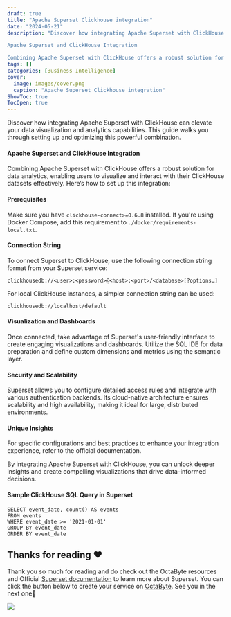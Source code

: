 ```yaml
---
draft: true
title: "Apache Superset Clickhouse integration"
date: "2024-05-21"
description: "Discover how integrating Apache Superset with ClickHouse can elevate your data visualization and analytics capabilities. This guide walks you through setting up and optimizing this powerful combination.

Apache Superset and ClickHouse Integration

Combining Apache Superset with ClickHouse offers a robust solution for data analytics, enabling users to visualize and interact"
tags: []
categories: [Business Intelligence]
cover:
  image: images/cover.png
  caption: "Apache Superset Clickhouse integration"
ShowToc: true
TocOpen: true
---
```



Discover how integrating Apache Superset with ClickHouse can elevate your data visualization and analytics capabilities. This guide walks you through setting up and optimizing this powerful combination.

#### Apache Superset and ClickHouse Integration

Combining Apache Superset with ClickHouse offers a robust solution for data analytics, enabling users to visualize and interact with their ClickHouse datasets effectively. Here’s how to set up this integration:

#### Prerequisites

Make sure you have `clickhouse-connect>=0.6.8` installed. If you're using Docker Compose, add this requirement to `./docker/requirements-local.txt`.

#### Connection String

To connect Superset to ClickHouse, use the following connection string format from your Superset service:


```
clickhousedb://<user>:<password>@<host>:<port>/<database>[?options…]

```
For local ClickHouse instances, a simpler connection string can be used:


```
clickhousedb://localhost/default

```
#### Visualization and Dashboards

Once connected, take advantage of Superset's user\-friendly interface to create engaging visualizations and dashboards. Utilize the SQL IDE for data preparation and define custom dimensions and metrics using the semantic layer.

#### Security and Scalability

Superset allows you to configure detailed access rules and integrate with various authentication backends. Its cloud\-native architecture ensures scalability and high availability, making it ideal for large, distributed environments.

#### Unique Insights

For specific configurations and best practices to enhance your integration experience, refer to the official documentation.

By integrating Apache Superset with ClickHouse, you can unlock deeper insights and create compelling visualizations that drive data\-informed decisions.

#### Sample ClickHouse SQL Query in Superset


```
SELECT event_date, count() AS events
FROM events
WHERE event_date >= '2021-01-01'
GROUP BY event_date
ORDER BY event_date

```
## **Thanks for reading ❤️**

Thank you so much for reading and do check out the OctaByte resources and Official [Superset documentation](https://superset.apache.org/docs/intro/?ref=blog.octabyte.io) to learn more about Superset. You can click the button below to create your service on [OctaByte](https://octabyte.io/open-source/superset?ref=blog.octabyte.io). See you in the next one👋

[![](https://pub-da36157c854648669813f3f76c526c2b.r2.dev/deploy-on-elestio-black.png)](https://octabyte.io/open-source/superset?ref=blog.octabyte.io)

